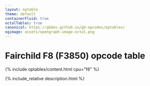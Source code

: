 ```yaml
---
layout: optable
theme: default
containerFluid: true
octalTables: true
canonical: https://gbdev.github.io/gb-opcodes/optables/
ogimage: assets/opengraph-image-octal.png
---
```


<h1>Fairchild F8 (F3850) opcode table<!-- (<a href="{{ "/Opcodes.json" | relative_url }}">JSON</a>)--></h1>

{% include optables/content.html cpu="f8" %}

{% include_relative description.html %}
